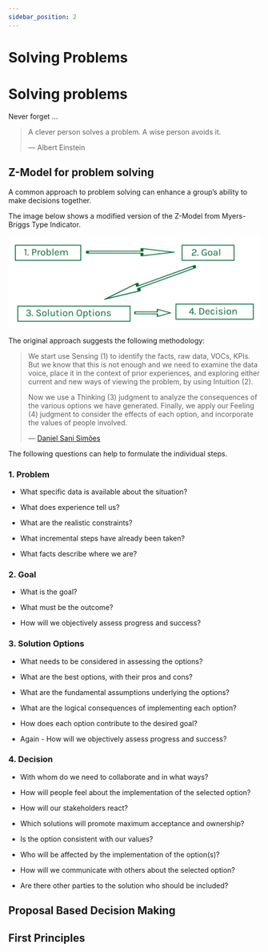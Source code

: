 ```yaml
---
sidebar_position: 2
---
```


# Solving Problems

# Solving problems

Never forget ...

> A clever person solves a problem. A wise person avoids it.
>
> — Albert Einstein

## Z-Model for problem solving

A common approach to problem solving can enhance a group’s ability to make decisions together.

The image below shows a modified version of the Z-Model from Myers-Briggs Type Indicator.

![Modified Z-Model](/img/z-model.png)

The original approach suggests the following methodology:

> We start use Sensing (1) to identify the facts, raw data, VOCs, KPIs. But we know that this is not enough and we need to examine the data voice, place it in the context of prior experiences, and exploring either current and new ways of viewing the problem, by using Intuition (2).
>
> Now we use a Thinking (3) judgment to analyze the consequences of the various options we have generated. Finally, we apply our Feeling (4) judgment to consider the effects of each option, and incorporate the values of people involved.
>
> — [Daniel Sani Simões](https://www.linkedin.com/pulse/z-model-problem-solving-main-factor-its-complete-daniel-sani-sim%C3%B5es)

The following questions can help to formulate the individual steps.

### 1. Problem

- What specific data is available about the situation?

- What does experience tell us?

- What are the realistic constraints?

- What incremental steps have already been taken?

- What facts describe where we are?

### 2. Goal

- What is the goal?

- What must be the outcome?

- How will we objectively assess progress and success?

### 3. Solution Options

- What needs to be considered in assessing the options?

- What are the best options, with their pros and cons?

- What are the fundamental assumptions underlying the options?

- What are the logical consequences of implementing each option?

- How does each option contribute to the desired goal?

- Again - How will we objectively assess progress and success?

### 4. Decision

- With whom do we need to collaborate and in what ways?

- How will people feel about the implementation of the selected option?

- How will our stakeholders react?

- Which solutions will promote maximum acceptance and ownership?

- Is the option consistent with our values?

- Who will be affected by the implementation of the option(s)?

- How will we communicate with others about the selected option?

- Are there other parties to the solution who should be included?

## Proposal Based Decision Making

## First Principles
